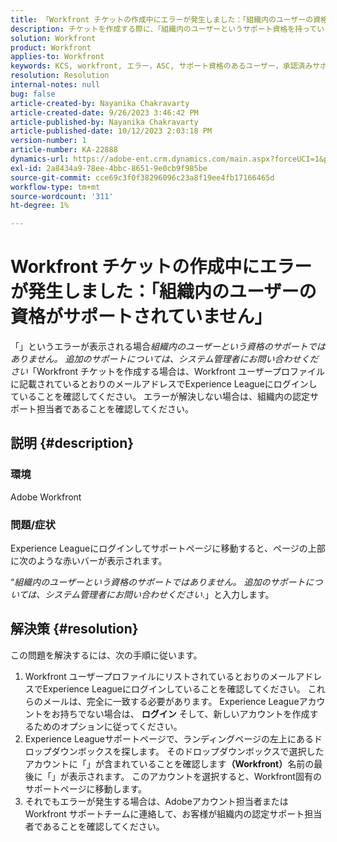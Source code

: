 ```yaml
---
title: 「Workfront チケットの作成中にエラーが発生しました：「組織内のユーザーの資格がサポートされていません」
description: チケットを作成する際に、「組織内のユーザーというサポート資格を持っていません」というWorkfront エラーを解決する対策を見つけます。 メールアドレスを確認します。
solution: Workfront
product: Workfront
applies-to: Workfront
keywords: KCS, workfront, エラー，ASC, サポート資格のあるユーザー，承認済みサポート連絡先
resolution: Resolution
internal-notes: null
bug: false
article-created-by: Nayanika Chakravarty
article-created-date: 9/26/2023 3:46:42 PM
article-published-by: Nayanika Chakravarty
article-published-date: 10/12/2023 2:03:18 PM
version-number: 1
article-number: KA-22888
dynamics-url: https://adobe-ent.crm.dynamics.com/main.aspx?forceUCI=1&pagetype=entityrecord&etn=knowledgearticle&id=3170cadd-835c-ee11-be6f-6045bd006149
exl-id: 2a8434a9-78ee-4bbc-8651-9e0cb9f985be
source-git-commit: cce69c3f0f38296096c23a8f19ee4fb17166465d
workflow-type: tm+mt
source-wordcount: '311'
ht-degree: 1%

---
```


# Workfront チケットの作成中にエラーが発生しました：「組織内のユーザーの資格がサポートされていません」


「」というエラーが表示される場合&#x200B;*組織内のユーザーという資格のサポートではありません。 追加のサポートについては、システム管理者にお問い合わせください*「Workfront チケットを作成する場合は、Workfront ユーザープロファイルに記載されているとおりのメールアドレスでExperience Leagueにログインしていることを確認してください。 エラーが解決しない場合は、組織内の認定サポート担当者であることを確認してください。

## 説明 {#description}


### 環境

Adobe Workfront

### 問題/症状

Experience Leagueにログインしてサポートページに移動すると、ページの上部に次のような赤いバーが表示されます。

“*組織内のユーザーという資格のサポートではありません。 追加のサポートについては、システム管理者にお問い合わせください*.」と入力します。


## 解決策 {#resolution}


この問題を解決するには、次の手順に従います。

1. Workfront ユーザープロファイルにリストされているとおりのメールアドレスでExperience Leagueにログインしていることを確認してください。 これらのメールは、完全に一致する必要があります。    Experience Leagueアカウントをお持ちでない場合は、 <b>ログイン</b> そして、新しいアカウントを作成するためのオプションに従ってください。
2. Experience Leagueサポートページで、ランディングページの左上にあるドロップダウンボックスを探します。 そのドロップダウンボックスで選択したアカウントに「」が含まれていることを確認します<b>（Workfront）</b>名前の最後に「」が表示されます。 このアカウントを選択すると、Workfront固有のサポートページに移動します。
3. それでもエラーが発生する場合は、Adobeアカウント担当者またはWorkfront サポートチームに連絡して、お客様が組織内の認定サポート担当者であることを確認してください。

